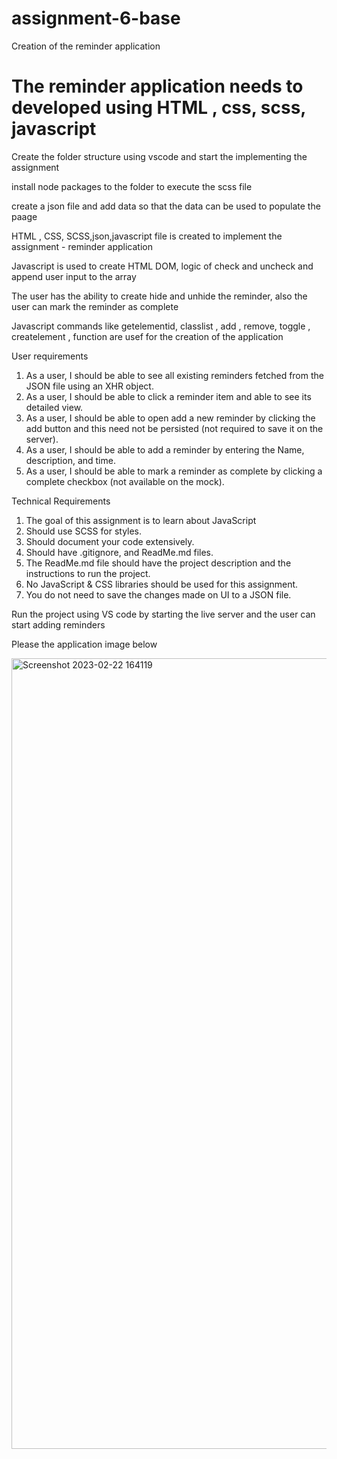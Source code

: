 # assignment-6-base
<html>
<head>Creation of the reminder application</head>

<h1> The reminder application needs to developed using HTML , css, scss, javascript</h1>
<body>
<p> Create the folder structure using vscode and start the implementing the assignment   </p>
<p> install node packages to the folder to execute the scss file</p>
<p> create a json file and add data so that the data can be used to populate the paage</p>
<p> HTML , CSS, SCSS,json,javascript file is created to implement the assignment - reminder application </p>
<p> Javascript is used to create HTML DOM, logic of check and uncheck and append user input to the array</p>
<p> The user has the ability to create hide and unhide the reminder, also the user can mark the reminder as complete</p>
<p> Javascript commands like getelementid, classlist , add , remove, toggle , createlement , function are usef for the creation of the application</p>
<P> User requirements</p> 
<ol>
    <li>As a user, I should be able to see all existing reminders fetched from the JSON file using an XHR object.</li>
    <li>As a user, I should be able to click a reminder item and able to see its detailed view.</li>
    <li>As a user, I should be able to open add a new reminder by clicking the add button and this need not be persisted (not required to save it on the server).</li>
    <li>As a user, I should be able to add a reminder by entering the Name, description, and time.</li>
    <li>As a user, I should be able to mark a reminder as complete by clicking a complete checkbox (not available on the mock).</li>
</ol>
<P> Technical Requirements</p> 
<ol>
    <li>The goal of this assignment is to learn about JavaScript</li>
    <li>Should use SCSS for styles.</li>
    <li>Should document your code extensively.</li>
    <li>Should have .gitignore, and ReadMe.md files.</li>
    <li>The ReadMe.md file should have the project description and the instructions to run the project.</li>
    <li>No JavaScript & CSS libraries should be used for this assignment.</li>
    <li>You do not need to save the changes made on UI to a JSON file.</li>
</ol>
<p> Run the project using VS code by starting the live server and the user can start adding reminders </p>
<p> Please the application image below </p>
</body>
</html>

<img width="1265" alt="Screenshot 2023-02-22 164119" src="https://user-images.githubusercontent.com/114561628/220765679-54e677bf-04b8-46c6-81e0-9bb79c1625fd.png">
